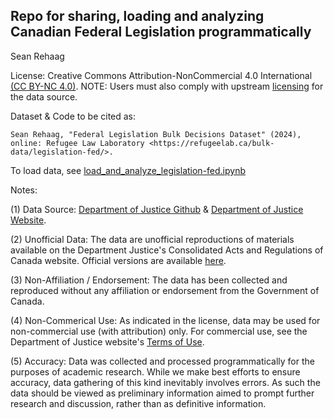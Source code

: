 ## Repo for sharing, loading and analyzing Canadian Federal Legislation programmatically

Sean Rehaag

License: Creative Commons Attribution-NonCommercial 4.0 International [(CC BY-NC 4.0)](https://creativecommons.org/licenses/by-nc/4.0/). NOTE: Users must also comply with upstream [licensing](https://www.justice.gc.ca/eng/terms-avis/index.html) for the data source.

Dataset & Code to be cited as: 

    Sean Rehaag, "Federal Legislation Bulk Decisions Dataset" (2024), online: Refugee Law Laboratory <https://refugeelab.ca/bulk-data/legislation-fed/>.

To load data, see [load_and_analyze_legislation-fed.ipynb](https://github.com/Refugee-Law-Lab/legislation-fed-bulk-data/blob/master/load_and_analyze_legislation-fed.ipynb)

Notes:

(1) Data Source: [Department of Justice Github](https://github.com/justicecanada/laws-lois-xml) & [Department of Justice Website](https://laws-lois.justice.gc.ca).

(2) Unofficial Data: The data are unofficial reproductions of materials available on the Department Justice's Consolidated Acts and Regulations of Canada website. Official versions are available [here](https://laws-lois.justice.gc.ca/eng/acts/).

(3) Non-Affiliation / Endorsement: The data has been collected and reproduced without any affiliation or endorsement from the Government of Canada.

(4) Non-Commerical Use: As indicated in the license, data may be used for non-commercial use (with attribution) only. For commercial use, see the Department of Justice website's [Terms of Use](https://www.justice.gc.ca/eng/terms-avis/index.html).

(5) Accuracy: Data was collected and processed programmatically for the purposes of academic research. While we make best efforts to ensure accuracy, data gathering of this kind inevitably involves errors. As such the data should be viewed as preliminary information aimed to prompt further research and discussion, rather than as definitive information. 
